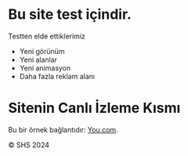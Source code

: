 # Bu site test içindir.
Testten elde ettiklerimiz
- Yeni görünüm
- Yeni alanlar
- Yeni animasyon
- Daha fazla reklam alanı

# Sitenin Canlı İzleme Kısmı
Bu bir örnek bağlantıdır: [You.com](https://www.shaanstudios.rf.gd).

&copy; SHS 2024